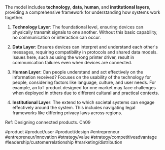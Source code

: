 The model includes **technology**, **data**, **human**, and **institutional layers**, providing a comprehensive framework for understanding how systems work together.

1. **Technology Layer**: The foundational level, ensuring devices can physically transmit signals to one another. Without this basic capability, no communication or interaction can occur.
    
2. **Data Layer**: Ensures devices can interpret and understand each other's messages, requiring compatibility in protocols and shared data models. Issues here, such as using the wrong printer driver, result in communication failures even when devices are connected.
    
3. **Human Layer**:  Can people understand and act effectively on the information received? 
   Focuses on the usability of the technology for people, considering factors like language, culture, and user needs. For example, an IoT product designed for one market may face challenges when deployed in others due to different cultural and practical contexts.
    
4. **Institutional Layer**: The extend to which societal systems can engage effectively around the system. This includes navigating legal frameworks like differing privacy laws across regions.

Ref: Designing connected products. Ch09

#product #product/user #product/design #entrepreneur #entrepreneur/innovation #strategy/value #strategy/competitiveadvantage #leadership/customerrelationship #marketing/distribution 
